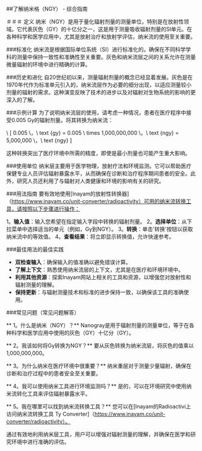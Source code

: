 ##了解纳米格（NGY） - 综合指南

＃＃＃ 定义
纳米（NGY）是用于量化辐射剂量的测量单位，特别是在放射性领域。它代表灰色（GY）的十亿分之一，这是用于测量吸收辐射剂量的SI单元。在各种科学和医学应用中，尤其是放射治疗和放射学评估，纳米流的使用至关重要。

###标准化
纳米流是根据国际单位系统（SI）进行标准化的。确保在不同科学学科的测量中保持一致性和准确性至关重要。灰色和纳米流层之间的关系允许在测量微量辐射的环境中进行精确的计算。

###历史和进化
自20世纪初以来，测量辐射剂量的概念已经显着发展。灰色是在1970年代作为标准单元引入的，纳米流层作为必要的细分出现，以适应测量较小剂量的辐射的需求。这种演变反映了技术的进步以及对辐射对生物系统的影响的更深入的了解。

###示例计算
为了说明纳米流层的使用，请考虑一种情况，患者在医疗程序中接受0.005 Gy的辐射剂量。将其转换为纳米流：

\ [
0.005 \，\ text {gy} = 0.005 \ times 1,000,000,000 \，\ text {ngy} = 5,000,000 \，\ text {ngy}
\]

这种转换突出了医疗环境中所需的精度，即使是最小剂量也可能产生重大影响。

###使用单位
纳米层主要用于医学物理，放射疗法和环境监测。它可以帮助医疗保健专业人员评估辐射暴露水平，从而确保在诊断和治疗程序期间患者的安全。此外，研究人员还利用了与辐射对人类健康和环境的影响有关的研究。

###用法指南
要有效地使用[Inayam的放射性转换器]（https://www.inayam.co/unit-converter/radioactivity）可用的纳米流转换工具，请按照以下步骤进行操作：

1。**输入值**：输入您希望在指定输入字段中转换的辐射剂量。
2。**选择单位**：从下拉菜单中选择适当的单元（例如，Gy到NGY）。
3。**转换**：单击'转换'按钮以获取纳米流中的等效值。
4。**查看结果**：将立即显示转换值，允许快速参考。

###最佳用法的最佳实践
-  **双检查输入**：确保输入的值准确以避免错误计算。
-  **了解上下文**：熟悉使用纳米流层的上下文，尤其是在医疗和环境环境中。
-  **利用其他资源**：探索Inayam网站上相关的工具和资源，以增强您对放射性和辐射测量的理解。
-  **保持更新**：与辐射测量技术和标准的进步保持一致，以确保该工具的准确使用。

###常见问题（常见问题解答）

** 1。什么是纳米（NGY）？**
Nanogray是用于辐射剂量的测量单位，等于在各种科学和医学应用中使用的灰色（GY）十亿分（GY）。

** 2。我该如何将Gy转换为NGY？**
要从灰色转换为纳米流层，将灰色的值乘以1,000,000,000。

** 3。为什么纳米在医疗环境中很重要？**
纳米重层对于测量少量辐射，确保在诊断和治疗过程中的患者安全至关重要。

** 4。我可以使用纳米工具进行环境监测吗？**
是的，可以在环境研究中使用纳米流转化工具来评估辐射暴露水平。

** 5。我在哪里可以找到纳米流转换工具？**
您可以在[Inayam的Radioactivi上访问纳米流转换工具 Ty Converter]（https://www.inayam.co/unit-converter/radioactivity）。

通过有效地利用纳米层工具，用户可以增强对辐射测量的理解，并确保在医学和研究环境中进行准确的评估。